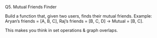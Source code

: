 Q5. Mutual Friends Finder

Build a function that, given two users, finds their mutual friends.
Example: Aryan’s friends = [A, B, C], Raj’s friends = [B, C, D] → Mutual = [B, C].

This makes you think in set operations & graph overlaps.
